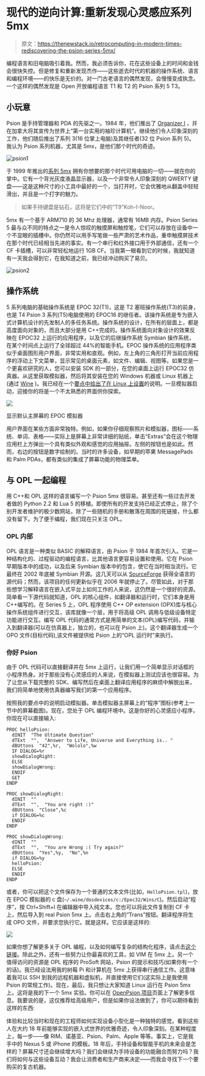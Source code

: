# 现代的逆向计算:重新发现心灵感应系列 5mx

> 原文：<https://thenewstack.io/retrocomputing-in-modern-times-rediscovering-the-psion-series-5mx/>

编程语言和旧电脑吸引着我。然而，我必须告诉你，花在这些设备上的时间和金钱会很快失控。但是修复和重新发现杰作——这些逝去时代的机器的操作系统、语言和编程环境——的快乐是无价的。对一门古老语言的偶然发现，会慢慢变成执念。一个这样的偶然发现是 Open 开放编程语言 T1 和 T2 的 Psion 系列 5 T3。

## 小玩意

Psion 是手持管理器和 PDA 的先驱之一。1984 年，他们推出了 [Organizer I](https://en.wikipedia.org/wiki/Psion_Organiser) ，并在加拿大将其宣传为世界上“第一台实用的袖珍计算机”。继续他们令人印象深刻的工作，他们随后推出了系列 3(16 位掌上电脑)及其继任者(32 位 Psion 系列 5)。我认为 Psion 系列机器，尤其是 5mx，是他们那个时代的奇迹。

![psion1](img/d99a14e6871d6854767eca764f43f222.png)

于 1999 年推出的[系列 5mx](https://en.wikipedia.org/wiki/Psion_Series_5) 拥有你想要的那个时代可用电脑的一切——就在你的掌中。它有一个背光灰度液晶显示器，以及一个非常令人印象深刻的 QWERTY 键盘——这是这种尺寸的小工具中最好的一个，当打开时，它会优雅地从翻盖中轻轻滑出，并且是一个打字的魅力。

> 如果手持键盘是钻石，这将是它们中的“T9”Koh-I-Noor。

5mx 有一个基于 ARM710 的 36 Mhz 处理器，通常有 16MB 内存。Psion Series 5 最与众不同的特点之一是令人惊叹的触摸屏和触控笔，它们可以存放在设备中一个不显眼的插槽中。你仍然可以用手写笔做一些严肃的艺术作品，重申触摸屏技术在那个时代已经相当先进的事实。有一个串行和红外接口用于外部通信，还有一个 CF 卡插槽，可以非常轻松地运行 1GB CF。当我第一眼看到它的时候，我就知道有一天我会得到它，在我知道之前，我已经冲动购买了易贝。

![psion2](img/f207b1bbf79a0ca0cd8b5fd7ffa60f33.png)

## 操作系统

5 系列电脑的基础操作系统是 EPOC 32(T1)，这是 T2 塞班操作系统(T3)的前身，也是 T4 Psion 3 系列(T5)电脑使用的 EPOC16 的继任者。该操作系统是专为嵌入式计算机设计的先发制人的多任务系统。操作系统的设计，在所有的层面上，都是高度面向对象的，而且大部分是用 C++完成的。操作系统面向对象设计的效果反映在 EPOC32 上运行的应用程序，以及它的后继操作系统 Symbian 操作系统，在某个时间点上运行了全球超过 44%的智能手机。EPOC 操作系统的应用程序类似于桌面图形用户界面，非常实用和直观。例如，左上角的三角形打开当前应用程序的浮动上下文菜单，显示常见的桌面元素，如文件、编辑、视图等。如果您是一个更喜欢研究的人，您可以安装 SDK 的一部分，在您的桌面上运行 EPOC32 仿真器。从这里获取模拟器，然后将其安装在您的 Windows 机器或 Linux 机器上(通过 [Wine](https://www.winehq.org/) )。我已经在一个[要点中给出了在 Linux 上设置](https://gist.github.com/tuxology/3bc4f18d1152c67871b2)的说明。一旦模拟器启动，迎接你的将是一个不太熟悉的界面供你探索。

![](img/8e9826db723fb8a6396186b20f24e82f.png)

显示默认主屏幕的 EPOC 模拟器

用户界面在某些方面非常独特。例如，如果你仔细观察照片和模拟器，图标——系统、单词、表格——实际上是屏幕上非常详细的贴纸，单击“Extras”会在这个物理应用栏上方弹出一个具有类似外观和感觉的应用抽屉。左侧的按钮也是如此。然而，右边的按钮是数字绘制的。当时的许多设备，如早期的苹果 MessagePads 和 Palm PDAs，都有类似的集成了屏幕功能的物理菜单。

## 与 OPL 一起编程

用 C++和 OPL 这样的语言编写一个 Psion 5mx 很容易。甚至还有一些过去开发者做的 Python 2.2 和 Lua 5 的移植。即使所有的开发支持已经正式停止，除了个别开发者维护的极少数网站，除了一些随机的手册和散落在周围的死链接，什么都没有留下。为了便于编程，我们现在只关注 OPL。

### OPL 内部

OPL 语言是一种类似 BASIC 的解释语言，由 Psion 于 1984 年首次引入。它是一种结构化的、过程驱动的编程语言，比其他语言更容易设置和使用。它在 Psion 早期版本中的成功，以及后来 Symbian 版本中的包含，使它在当时相当流行。它最终在 2002 年底被 Symbian 开源。这几天可以从 [SourceForge](http://sourceforge.net/projects/opl-dev/) 获得全语言的源代码；然而，该项目的任何更新似乎在 2006 年就停止了。尽管如此，对于那些想学习解释语言在嵌入式平台上如何工作的人来说，这仍然是一个很好的资源。简单看一下源代码就知道，OPL 的核心组件，如翻译器和运行时，它们本身是用 C++编写的。在 Series 5 上，OPL 程序使用 C++ OP extension (OPX)库与核心操作系统组件进行交互，该库就像一个层，用于将高级 OPL 调用与低级设备特定功能进行交互。编写 OPL 代码的通常方式是用简单的文本(OPL)编写代码，并输入到翻译器(可以在仿真器上，独立的，也可以在 Psion 上)。这个翻译器生成一个 OPO 文件(目标代码),该文件被提供给 Psion 上的“OPL 运行时”来执行。

### 你好 Psion

由于 OPL 代码可以直接翻译并在 5mx 上运行，让我们用一个简单显示对话框的小程序热身。对于那些没有心灵感应的人来说，在模拟器上测试应该也很容易。为了让您从下载完整的 SDK、编写然后在桌面上翻译应用程序的麻烦中解脱出来，我们将简单地使用仿真器编写我们的第一个应用程序。

按照我的要点中的说明启动模拟器。单击模拟器主屏幕上的“程序”图标(参考上一节中的屏幕截图)。现在，您处于 OPL 编程环境中。这是你好的心灵感应小程序，你现在可以直接输入:

```
PROC helloPsion:
  dINIT  "The Ultimate Question"
  dTExt  "",  "Answer to Life, Universe and Everything is.. "
  dBUttons  "42",%r,  "Wololo",%w
  IF DIALOG=%r
  showDialogRight:
  ELSE
  showDialogWrong:
  ENDIF
  GET
ENDP

PROC showDialogRight:
  dINIT  ""
  dTExt  "",  "You are right :)"
  dBUttons  "Close",%c
  if DIALOG=%c
  ENDIF
ENDP

PROC showDialogWrong:
  dINIT  ""
  dTExt  "",  "You are Wrong :( Try again?"
  dBUttons  "Yes",%y,  "No",%n
  if DIALOG=%y
  helloPsion:
  ELSE
  ENDIF
ENDP

```

或者，你可以把这个文件保存为一个普通的文本文件(比如，`HelloPsion.tpl`)，放在 EPOC 模拟器的 c 盘(`~/.wine/dosdevices/c:/Epoc32/Wins/C`)。然后启动“程序”，按 Ctrl+Shift+I 在编辑器中导入纯文本。您也可以将此文件复制到 CF 卡上，然后导入到 real Psion 5mx 上。点击右上角的“Trans”按钮。翻译程序将生成 OPO 文件，并要求您执行它。就是这样。它应该是这样的:

![](img/dc7d38bba417e09a2303429233babba8.png)

如果你想了解更多关于 OPL 编程，以及如何编写复杂的结构化程序，请点击[这个链接](http://www.allaboutsymbian.com/develop/opl/)。除此之外，还有一些努力让你最喜欢的工具，如 VIM 在 5mx 上。另一个值得访问的资源是 OPL 程序的 ProSoft 网站，Psion 的提示和技巧(如果你有一个的话)。我已经设法用我的树莓 Pi 和计算机在 5mx 上获得串行通信工作。这意味着我可以 SSH 到我的远程机器和虚拟机，并直接使用它们(这实际上是我使用 Psion 的常规工作)。现在，最后，我只想让大家知道 Linux 运行在 Psion 5mx 上。这将是我的下一个 5mx 实验。你可以在 [OpenPsion 项目](http://linux-7110.sourceforge.net/)页面上了解更多信息。我要说的是，这仅推荐给高级用户，但是如果你设法做到了，你可以期待看到这样的东西:

体验和比较当时和现在的工程师如何实现设备小型化是一种独特的感觉。看到这些人在大约 18 年前能够实现的嵌入式世界的优雅奇迹，令人印象深刻。在某种程度上，每一步——像 RIM、诺基亚、Psion、Palm、Apple 等等。事实上，它是我手中的 Nexus 5 或 iPhone 的模板。18 年后，手持设备和智能手机的未来会是怎样的？屏幕尺寸还会继续增大吗？我们会继续为手持设备的功能融合而努力吗？我们将如何与这些设备互动？我会让消费者和生产商来决定——而我会寻找下一个要购买的复古机器。

<svg xmlns:xlink="http://www.w3.org/1999/xlink" viewBox="0 0 68 31" version="1.1"><title>Group</title> <desc>Created with Sketch.</desc></svg>